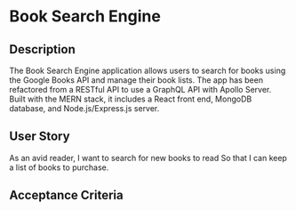 # Book Search Engine

## Description

The Book Search Engine application allows users to search for books using the Google Books API and manage their book lists. The app has been refactored from a RESTful API to use a GraphQL API with Apollo Server. Built with the MERN stack, it includes a React front end, MongoDB database, and Node.js/Express.js server.

## User Story

As an avid reader,
I want to search for new books to read
So that I can keep a list of books to purchase.

## Acceptance Criteria


